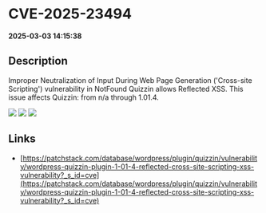 # CVE-2025-23494

**2025-03-03 14:15:38**

## Description
Improper Neutralization of Input During Web Page Generation ('Cross-site Scripting') vulnerability in NotFound Quizzin allows Reflected XSS. This issue affects Quizzin: from n/a through 1.01.4.

![](https://img.shields.io/static/v1?label=Score&message=7.1&color=red)
![](https://img.shields.io/static/v1?label=Severity&message=HIGH&color=red)
![](https://img.shields.io/static/v1?label=CWE&message=XSS&color=green)

## Links
- [https://patchstack.com/database/wordpress/plugin/quizzin/vulnerability/wordpress-quizzin-plugin-1-01-4-reflected-cross-site-scripting-xss-vulnerability?_s_id=cve](https://patchstack.com/database/wordpress/plugin/quizzin/vulnerability/wordpress-quizzin-plugin-1-01-4-reflected-cross-site-scripting-xss-vulnerability?_s_id=cve)

